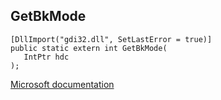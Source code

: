 ## GetBkMode

```
[DllImport("gdi32.dll", SetLastError = true)]
public static extern int GetBkMode(
   IntPtr hdc
);
```

[Microsoft documentation](https://docs.microsoft.com/en-us/windows/win32/api/wingdi/nf-wingdi-getbkmode)
